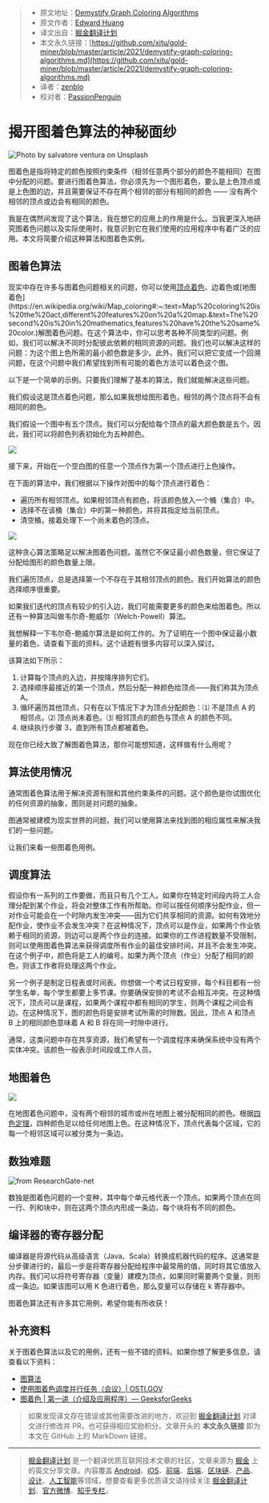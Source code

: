 > * 原文地址：[Demystify Graph Coloring Algorithms](https://medium.com/better-programming/demystify-graph-coloring-algorithms-9ae51351ea5b)
> * 原文作者：[Edward Huang](https://medium.com/@edwardgunawan880)
> * 译文出自：[掘金翻译计划](https://github.com/xitu/gold-miner)
> * 本文永久链接：[https://github.com/xitu/gold-miner/blob/master/article/2021/demystify-graph-coloring-algorithms.md](https://github.com/xitu/gold-miner/blob/master/article/2021/demystify-graph-coloring-algorithms.md)
> * 译者：[zenblo](https://github.com/zenblo)
> * 校对者：[PassionPenguin](https://github.com/PassionPenguin)

# 揭开图着色算法的神秘面纱

![Photo by [salvatore ventura](https://unsplash.com/@salvoventura?utm_source=medium&utm_medium=referral) on [Unsplash](https://unsplash.com?utm_source=medium&utm_medium=referral)](https://cdn-images-1.medium.com/max/12032/0*nMi_GsBxeMO5LlkM)

图着色是指将特定的颜色按照约束条件（相邻任意两个部分的颜色不能相同）在图中分配的问题。要进行图着色算法，你必须先为一个图形着色，要么是上色顶点或是上色图的边，并且需要保证不存在两个相邻的部分有相同的颜色 —— 没有两个相邻的顶点或边会有相同的颜色。

我是在偶然间发现了这个算法，我在想它的应用上的作用是什么。当我更深入地研究图着色问题以及实际使用时，我意识到它在我们使用的应用程序中有着广泛的应用。本文将简要介绍这种算法和图着色实例。

## 图着色算法

现实中存在许多与图着色问题相关的问题，你可以使用[顶点着色](https://mathworld.wolfram.com/VertexColoring.html#:~:text=A%20vertex%20coloring%20is%20an,colors%20for%20a%20given%20graph.)、边着色或[地图着色](https://en.wikipedia.org/wiki/Map_coloring#:~:text=Map%20coloring%20is%20the%20act,different%20features%20on%20a%20map.&text=The%20second%20is%20in%20mathematics,features%20have%20the%20same%20color.)解图着色问题。在这个算法中，你可以思考各种不同类型的问题。例如，我们可以解决不同时分配彼此依赖的相同资源的问题。我们也可以解决这样的问题：为这个图上色所需的最小颜色数是多少。此外，我们可以把它变成一个回溯问题，在这个问题中我们希望找到所有可能的着色方法可以着色这个图。

以下是一个简单的示例。只要我们理解了基本的算法，我们就能解决这些问题。

我们假设这是顶点着色问题，那么如果我想给图形着色，相邻的两个顶点将不会有相同的颜色。

我们假设一个图中有五个顶点。我们可以分配给每个顶点的最大颜色数是五个。因此，我们可以将颜色列表初始化为五种颜色。

![](https://cdn-images-1.medium.com/max/2000/0*dX9rqaI1V_1bvgv2.png)

接下来，开始在一个空白图的任意一个顶点作为第一个顶点进行上色操作。

在下面的算法中，我们根据以下操作对图中的每个顶点进行着色：

* 遍历所有相邻顶点。如果相邻顶点有颜色，将该颜色放入一个桶（集合）中。
* 选择不在该桶（集合）中的第一种颜色，并将其指定给当前顶点。
* 清空桶，接着处理下一个尚未着色的顶点。

![](https://cdn-images-1.medium.com/max/2000/0*d2tx_zFC6IhmcT58.png)

这种贪心算法策略足以解决图着色问题。虽然它不保证最小颜色数量，但它保证了分配给图形的颜色数量上限。

我们遍历顶点，总是选择第一个不存在于其相邻顶点的颜色。我们开始算法的颜色选择顺序很重要。

如果我们迭代的顶点有较少的引入边，我们可能需要更多的颜色来给图着色。所以还有一种算法叫做韦尔奇-鲍威尔（Welch-Powell）算法。

我想解释一下韦尔奇-鲍威尔算法是如何工作的。为了证明在一个图中保证最小数量的着色，请查看下面的资料。这个话题有很多内容可以深入探讨。

该算法如下所示：

1. 计算每个顶点的入边，并按降序排列它们。
2. 选择顺序最接近的第一个顶点，然后分配一种颜色给顶点——我们称其为顶点 A。
3. 循环遍历其他顶点，只有在以下情况下才为顶点分配颜色：⑴ 不是顶点 A 的相邻点。⑵ 顶点尚未着色。⑶ 相邻顶点的颜色与顶点 A 的颜色不同。
4. 继续执行步骤 3，直到所有顶点都被着色。

现在你已经大致了解图着色算法，那你可能想知道，这样做有什么用呢？

## 算法使用情况

通常图着色算法用于解决资源有限和其他约束条件的问题。这个颜色是你试图优化的任何资源的抽象，图则是对问题的抽象。

图通常被建模为现实世界的问题，我们可以使用算法来找到图的相应属性来解决我们的一些问题。

让我们来看一些图着色用例。

## 调度算法

假设你有一系列的工作要做，而且只有几个工人。如果你在特定时间段内将工人合理分配到某个作业，将会对整体工作有所帮助。你可以按任何顺序分配作业，但一对作业可能会在一个时隙内发生冲突——因为它们共享相同的资源。如何有效地分配作业，使作业不会发生冲突？在这种情况下，顶点可以是作业，如果两个作业依赖于相同的资源，则边可以是两个作业的连接。如果你的工作进程数量不受限制，则可以使用图着色算法来获得调度所有作业的最佳安排时间，并且不会发生冲突。在这个例子中，颜色将是工人的编号。如果为两个顶点（作业）分配了相同的颜色，则该工作者将处理这两个作业。

另一个例子是制定日程表或时间表。你想做一个考试日程安排，每个科目都有一份学生名单，每个学生都要上多节课。你要确保安排的考试不会相互冲突。在这种情况下，顶点可以是课程，如果两个课程中都有相同的学生，则两个课程之间会有边。在这种情况下，图的颜色将是安排考试所需的时隙数。因此，顶点 A 和顶点 B 上的相同颜色意味着 A 和 B 将在同一时隙中进行。

通常，这类问题中存在共享资源，我们希望有一个调度程序来确保系统中没有两个实体冲突。该颜色一般表示时间段或工作人员。

## 地图着色

![](https://cdn-images-1.medium.com/max/2000/0*fiE_-5ZC7cQZdSxN.gif)

在地图着色问题中，没有两个相邻的城市或州在地图上被分配相同的颜色。根据[四色定理](https://mathworld.wolfram.com/Four-ColorTheorem.html#:~:text=The%20four%2Dcolor%20theorem%20states,conjectured%20the%20theorem%20in%201852.)，四种颜色足以给任何地图上色。在这种情况下，顶点代表每个区域，它的每一个相邻区域可以被分类为一条边。

## 数独难题

![from ResearchGate-net](https://cdn-images-1.medium.com/max/2000/0*-aELwvDUPCYaizOI.png)

数独是图着色问题的一个变种，其中每个单元格代表一个顶点。如果两个顶点在同一行、列和块中，则在这两个顶点内形成一条边，每个块将有不同的颜色。

## 编译器的寄存器分配

编译器是将源代码从高级语言（Java、Scala）转换成机器代码的程序。这通常是分步骤进行的，最后一步是将寄存器分配给程序中最常用的值，同时将其它值放入内存。我们可以将符号寄存器（变量）建模为顶点，如果同时需要两个变量，则形成一条边。如果该图可以用 K 色进行着色，那么变量可以存储在 k 寄存器中。

图着色算法还有许多其它用例，希望你能有所收获！

## 补充资料

关于图着色算法以及它的用例，还有一些不错的资料。如果你想了解更多信息，请查看以下资料：

* [图算法](https://www.cs.cornell.edu/courses/cs3110/2012sp/recitations/rec21-graphs/rec21.html)
* [使用图着色调度并行任务（会议）| OSTI.GOV](https://www.osti.gov/servlets/purl/1524829)
* [图着色 | 第一讲（介绍及应用程序）— GeeksforGeeks](https://www.geeksforgeeks.org/graph-coloring-applications/?ref=rp)

> 如果发现译文存在错误或其他需要改进的地方，欢迎到 [掘金翻译计划](https://github.com/xitu/gold-miner) 对译文进行修改并 PR，也可获得相应奖励积分。文章开头的 **本文永久链接** 即为本文在 GitHub 上的 MarkDown 链接。

---

> [掘金翻译计划](https://github.com/xitu/gold-miner) 是一个翻译优质互联网技术文章的社区，文章来源为 [掘金](https://juejin.im) 上的英文分享文章。内容覆盖 [Android](https://github.com/xitu/gold-miner#android)、[iOS](https://github.com/xitu/gold-miner#ios)、[前端](https://github.com/xitu/gold-miner#前端)、[后端](https://github.com/xitu/gold-miner#后端)、[区块链](https://github.com/xitu/gold-miner#区块链)、[产品](https://github.com/xitu/gold-miner#产品)、[设计](https://github.com/xitu/gold-miner#设计)、[人工智能](https://github.com/xitu/gold-miner#人工智能)等领域，想要查看更多优质译文请持续关注 [掘金翻译计划](https://github.com/xitu/gold-miner)、[官方微博](http://weibo.com/juejinfanyi)、[知乎专栏](https://zhuanlan.zhihu.com/juejinfanyi)。
